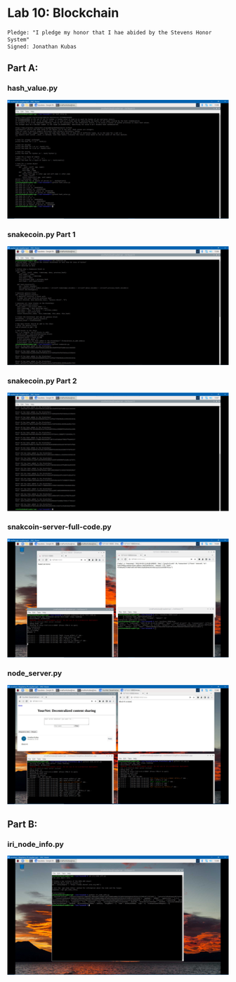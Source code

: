 # Lab 10: Blockchain
```
Pledge: "I pledge my honor that I hae abided by the Stevens Honor System"
Signed: Jonathan Kubas
```

## Part A:
### hash_value.py
![Part A hash_value.JPG](https://github.com/JonathanKubas/CPE-322/blob/main/Labs/Lab10/OutputImages/Part%20A%20hash_value.JPG)

### snakecoin.py Part 1
![Part A snakecoin.py 1.JPG](https://github.com/JonathanKubas/CPE-322/blob/main/Labs/Lab10/OutputImages/Part%20A%20snakecoin.py%201.JPG)

### snakecoin.py Part 2
![Part A snakecoin.py 2.JPG](https://github.com/JonathanKubas/CPE-322/blob/main/Labs/Lab10/OutputImages/Part%20A%20snakecoin.py%202.JPG)

### snakcoin-server-full-code.py
![Part A snakecoin server.JPG](https://github.com/JonathanKubas/CPE-322/blob/main/Labs/Lab10/OutputImages/Part%20A%20snakecoin%20server.JPG)

### node_server.py
![Part A node_server.JPG](https://github.com/JonathanKubas/CPE-322/blob/main/Labs/Lab10/OutputImages/Part%20A%20node_server.JPG)

## Part B:
### iri_node_info.py
![Part B iri_node.JPG](https://github.com/JonathanKubas/CPE-322/blob/main/Labs/Lab10/OutputImages/Part%20B%20iri_node.JPG)